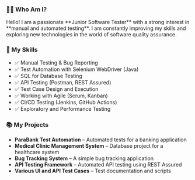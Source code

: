 <h3>👨‍💻 Who Am I?</h3>
<p>Hello! I am a passionate **Junior Software Tester** with a strong interest in **manual and automated testing**. I am constantly improving my skills and exploring new technologies in the world of software quality assurance.</p>

<h3>📌 My Skills</h3>
<ul>
    <li>✅ Manual Testing & Bug Reporting</li>
    <li>✅ Test Automation with Selenium WebDriver (Java)</li>
    <li>✅ SQL for Database Testing</li>
    <li>✅ API Testing (Postman, REST Assured)</li>
    <li>✅ Test Case Design and Execution</li>
    <li>✅ Working with Agile (Scrum, Kanban)</li>
    <li>✅ CI/CD Testing (Jenkins, GitHub Actions)</li>
    <li>✅ Exploratory and Performance Testing</li>
</ul>

<h3>📚 My Projects</h3>
<ul>
    <li><strong>ParaBank Test Automation</strong> – Automated tests for a banking application</li>
    <li><strong>Medical Clinic Management System</strong> – Database project for a healthcare system</li>
    <li><strong>Bug Tracking System</strong> – A simple bug tracking application</li>
    <li><strong>API Testing Framework</strong> – Automated API testing using REST Assured</li>
    <li><strong>Various UI and API Test Cases</strong> – Test documentation and scripts</li>
</ul
